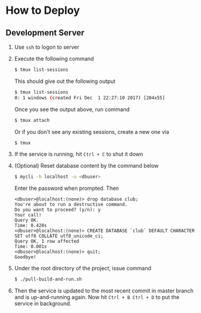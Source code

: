 # How to Deploy

## Development Server

1. Use `ssh` to logon to server
2. Execute the following command
    ```sh
    $ tmux list-sessions
    ```
    This should give out the following output
    ```sh
    $ tmux list-sessions
    0: 1 windows (created Fri Dec  1 22:27:10 2017) [204x55]
    ```
    
    Once you see the output above, run command
    ```sh
    $ tmux attach
    ```

    Or if you don't see any existing sessions, create a new one via 
    ```sh 
    $ tmux
    ```
3. If the service is running, hit `Ctrl + C` to shut it down
4. (Optional) Reset database content by the command below
    ```sh
    $ mycli -h localhost -u <dbuser>
    ```
    Enter the password when prompted. Then
    
    ```
    <dbuser>@localhost:(none)> drop database club;
    You're about to run a destructive command.
    Do you want to proceed? (y/n): y
    Your call!
    Query OK.
    Time: 0.420s
    <dbuser>@localhost:(none)> CREATE DATABASE `club` DEFAULT CHARACTER SET utf8 COLLATE utf8_unicode_ci;
    Query OK, 1 row affected
    Time: 0.001s
    <dbuser>@localhost:(none)> quit;
    Goodbye!
    ```
5. Under the root directory of the project, issue command
    ```sh
    $ ./pull-build-and-run.sh 
    ```
6. Then the service is updated to the most recent commit in master branch and is up-and-running again. Now hit `Ctrl + B Ctrl + D` to put the service in background.